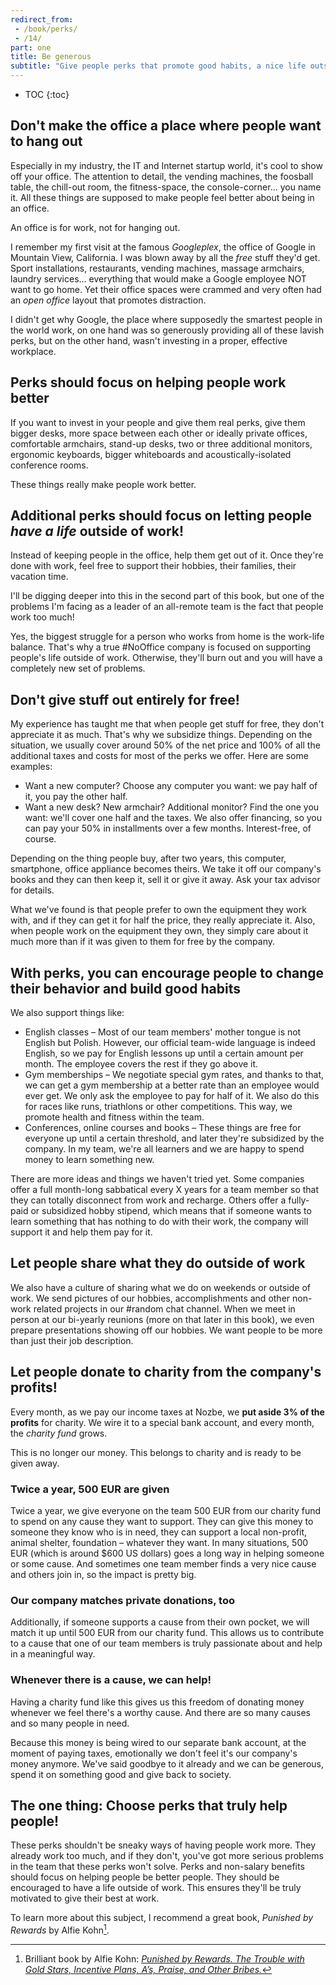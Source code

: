 ```yaml
---
redirect_from:
 - /book/perks/
 - /14/
part: one
title: Be generous
subtitle: "Give people perks that promote good habits, a nice life outside of work and charitable causes."
---
```


* TOC
{:toc}

## Don't make the office a place where people want to hang out

Especially in my industry, the IT and Internet startup world, it's cool to show off your office. The attention to detail, the vending machines, the foosball table, the chill-out room, the fitness-space, the console-corner… you name it. All these things are supposed to make people feel better about being in an office.

An office is for work, not for hanging out.

I remember my first visit at the famous *Googleplex*, the office of Google in Mountain View, California. I was blown away by all the *free* stuff they'd get. Sport installations, restaurants, vending machines, massage armchairs, laundry services… everything that would make a Google employee NOT want to go home. Yet their office spaces were crammed and very often had an *open office* layout that promotes distraction.

I didn't get why Google, the place where supposedly the smartest people in the world work, on one hand was so generously providing all of these lavish perks, but on the other hand, wasn't investing in a proper, effective workplace.

## Perks should focus on helping people work better

If you want to invest in your people and give them real perks, give them bigger desks, more space between each other or ideally private offices, comfortable armchairs, stand-up desks, two or three additional monitors, ergonomic keyboards, bigger whiteboards and acoustically-isolated conference rooms.

These things really make people work better.

## Additional perks should focus on letting people *have a life* outside of work!

Instead of keeping people in the office, help them get out of it. Once they're done with work, feel free to support their hobbies, their families, their vacation time.

I'll be digging deeper into this in the second part of this book, but one of the problems I'm facing as a leader of an all-remote team is the fact that people work too much!

Yes, the biggest struggle for a person who works from home is the work-life balance. That's why a true #NoOffice company is focused on supporting people's life outside of work. Otherwise, they'll burn out and you will have a completely new set of problems.

## Don't give stuff out entirely for free!

My experience has taught me that when people get stuff for free, they don't appreciate it as much. That's why we subsidize things. Depending on the situation, we usually cover around 50% of the net price and 100% of all the additional taxes and costs for most of the perks we offer. Here are some examples:

* Want a new computer? Choose any computer you want: we pay half of it, you pay the other half.
* Want a new desk? New armchair? Additional monitor? Find the one you want: we'll cover one half and the taxes. We also offer financing, so you can pay your 50% in installments over a few months. Interest-free, of course.

Depending on the thing people buy, after two years, this computer, smartphone, office appliance becomes theirs. We take it off our company's books and they can then keep it, sell it or give it away. Ask your tax advisor for details.

What we've found is that people prefer to own the equipment they work with, and if they can get it for half the price, they really appreciate it. Also, when people work on the equipment they own, they simply care about it much more than if it was given to them for free by the company.

## With perks, you can encourage people to change their behavior and build good habits

We also support things like:

* English classes – Most of our team members' mother tongue is not English but Polish. However, our official team-wide language is indeed English, so we pay for English lessons up until a certain amount per month. The employee covers the rest if they go above it.
* Gym memberships – We negotiate special gym rates, and thanks to that, we can get a gym membership at a better rate than an employee would ever get. We only ask the employee to pay for half of it. We also do this for races like runs, triathlons or other competitions. This way, we promote health and fitness within the team.
* Conferences, online courses and books – These things are free for everyone up until a certain threshold, and later they're subsidized by the company. In my team, we're all learners and we are happy to spend money to learn something new.

There are more ideas and things we haven't tried yet. Some companies offer a full month-long sabbatical every X years for a team member so that they can totally disconnect from work and recharge. Others offer a fully-paid or subsidized hobby stipend, which means that if someone wants to learn something that has nothing to do with their work, the company will support it and help them pay for it.

## Let people share what they do outside of work

We also have a culture of sharing what we do on weekends or outside of work. We send pictures of our hobbies, accomplishments and other non-work related projects in our #random chat channel. When we meet in person at our bi-yearly reunions (more on that later in this book), we even prepare presentations showing off our hobbies. We want people to be more than just their job description.

## Let people donate to charity from the company's profits!

Every month, as we pay our income taxes at Nozbe, we **put aside 3% of the profits** for charity. We wire it to a special bank account, and every month, the *charity fund* grows.

This is no longer our money. This belongs to charity and is ready to be given away.

### Twice a year, 500 EUR are given

Twice a year, we give everyone on the team 500 EUR from our charity fund to spend on any cause they want to support. They can give this money to someone they know who is in need, they can support a local non-profit, animal shelter, foundation – whatever they want. In many situations, 500 EUR (which is around $600 US dollars) goes a long way in helping someone or some cause. And sometimes one team member finds a very nice cause and others join in, so the impact is pretty big.

### Our company matches private donations, too

Additionally, if someone supports a cause from their own pocket, we will match it up until 500 EUR from our charity fund. This allows us to contribute to a cause that one of our team members is truly passionate about and help in a meaningful way.

### Whenever there is a cause, we can help!

Having a charity fund like this gives us this freedom of donating money whenever we feel there's a worthy cause. And there are so many causes and so many people in need.

Because this money is being wired to our separate bank account, at the moment of paying taxes, emotionally we don't feel it's our company's money anymore. We've said goodbye to it already and we can be generous, spend it on something good and give back to society.

## The one thing: Choose perks that truly help people!

These perks shouldn't be sneaky ways of having people work more. They already work too much, and if they don't, you've got more serious problems in the team that these perks won't solve. Perks and non-salary benefits should focus on helping people be better people. They should be encouraged to have a life outside of work. This ensures they'll be truly motivated to give their best at work.

To learn more about this subject, I recommend a great book, *Punished by Rewards* by Alfie Kohn[^1].

[^1]: Brilliant book by Alfie Kohn: [*Punished by Rewards. The Trouble with Gold Stars, Incentive Plans, A’s, Praise, and Other Bribes.*](https://www.alfiekohn.org/punished-rewards/)
